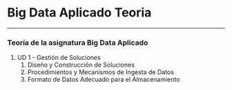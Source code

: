 # Big Data Aplicado Teoria
---
### Teoría de la asignatura Big Data Aplicado

1. UD 1 - Gestión de Soluciones
   1. Diseño y Construcción de Soluciones
   2. Procedimientos y Mecanismos de Ingesta de Datos
   3. Formato de Datos Adecuado para el Almacenamiento
